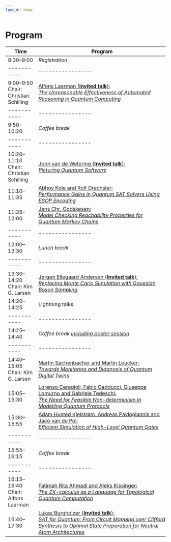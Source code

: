 ```yaml
---
layout: home
---
```


# Program

| <span style="display: inline-block; width:80px">Time</span> | <span style="display: inline-block; width:400px">Program</span> |
|-----------|----------------|
| 8:30–9:00 | *Registration* |
|-----------|----------------|
| 9:00–9:50<br>Chair: Christian Schilling | [Alfons Laarman (**Invited talk**):<br>*The Unreasonable Effectiveness of Automated Reasoning in Quantum Computing*](speakers#alfons-laarman) |
|-----------|----------------|
| 9:50–10:20| *Coffee break* |
|-----------|----------------|
|10:20–11:10<br>Chair: Christian Schilling| [John van de Wetering (**Invited talk**):<br>*Picturing Quantum Software*](speakers#john-van-de-wetering) |
|11:10–11:35| <a href="assets/papers/FMQC_Abhoy_Drechsler.pdf">Abhoy Kole and Rolf Drechsler:<br>*Performance Gains in Quantum SAT Solvers Using ESOP Encoding*</a> |
|11:35–12:00| <a href="assets/papers/FMQC_Godskesen.pdf">Jens Chr. Godskesen:<br>*Model Checking Reachability Properties for Quantum Markov Chains*</a> |
|-----------|----------------|
|12:00–13:30| *Lunch break*  |
|-----------|----------------|
|13:30–14:20<br>Chair: Kim G. Larsen | [Jørgen Ellegaard Andersen (**Invited talk**):<br>*Replacing Monte Carlo Simulation with Gaussian Boson Sampling*](speakers#joergen-ellegaard-andersen) |
|14:20–14:25| Lightning talks |
|-----------|----------------|
|14:25–14:40| *Coffee break <u>including poster session</u>* |
|-----------|----------------|
|14:40–15:05<br>Chair: Kim G. Larsen | <a href="assets/papers/FMQC_Sachenbacher_Leucker.pdf">Martin Sachenbacher and Martin Leucker:<br>*Towards Monitoring and Diagnosis of Quantum Digital Twins*</a> |
|15:05–15:30| <a href="assets/papers/FMQC_Ceragioli_et_al.pdf">Lorenzo Ceragioli, Fabio Gadducci, Giuseppe Lomurno and Gabriele Tedeschi:<br>*The Need for Feasible Non-determinism in Modelling Quantum Protocols*</a> |
|15:30–15:55| <a href="https://arxiv.org/pdf/2507.04337">Adam Husted Kjelstrøm, Andreas Pavlogiannis and Jaco van de Pol:<br>*Efficient Simulation of High-Level Quantum Gates*</a> |
|-----------|----------------|
|15:55–16:15| *Coffee break* |
|-----------|----------------|
|16:15–16:40<br>Chair: Alfons Laarman | <a href="https://arxiv.org/pdf/2211.03855">Fatimah Rita Ahmadi and Aleks Kissinger:<br>*The ZX-calculus as a Language for Topological Quantum Computation*</a> |
|16:40–17:30| [Lukas Burgholzer (**Invited talk**):<br>*SAT for Quantum: From Circuit Mapping over Clifford Synthesis to Optimal State Preparation for Neutral Atom Architectures*](speakers#lukas-burgholzer) |
